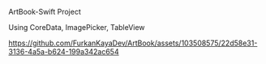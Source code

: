 ArtBook-Swift Project

Using CoreData, ImagePicker, TableView

https://github.com/FurkanKayaDev/ArtBook/assets/103508575/22d58e31-3136-4a5a-b624-199a342ac654

